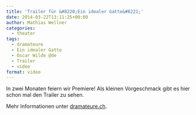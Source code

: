 ```yaml
---
title: 'Trailer für &#8220;Ein idealer Gatte&#8221;'
date: 2014-03-22T13:11:25+00:00
author: Mathias Wellner
categories:
  - theater
tags:
  - dramateure
  - Ein idealer Gatte
  - Oscar Wilde @de
  - Trailer
  - video
format: video
---
```

In zwei Monaten feiern wir Premiere! Als kleinen Vorgeschmack gibt es hier schon mal den Trailer zu sehen.



Mehr Informationen unter [dramateure.ch](http://dramateure.ch/wordpress/produktionen/ein-idealer-gatte/).